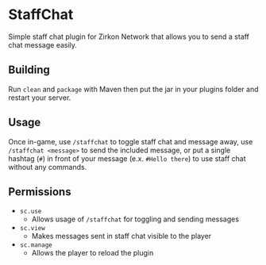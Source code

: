 # StaffChat
Simple staff chat plugin for Zirkon Network that allows you to send a staff chat message easily.
## Building
Run `clean` and `package` with Maven then put the jar in your plugins folder and restart your server.
## Usage
Once in-game, use `/staffchat` to toggle staff chat and message away, use `/staffchat <message>` to send the included message, or put a single hashtag (`#`) in front of your message (e.x. `#Hello there`) to use staff chat without any commands.
## Permissions
- `sc.use`
  - Allows usage of `/staffchat` for toggling and sending messages
- `sc.view`
  - Makes messages sent in staff chat visible to the player
- `sc.manage`
  - Allows the player to reload the plugin
